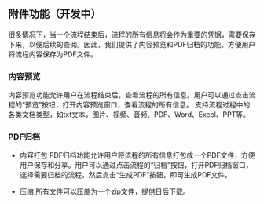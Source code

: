 ## 附件功能（开发中）
很多情况下，当一个流程结束后，流程的所有信息将会作为重要的凭据，需要保存下来，以便后续的查阅。因此，我们提供了内容预览和PDF归档的功能，方便用户将流程内容保存为PDF文件。

### 内容预览
内容预览功能允许用户在流程结束后，查看流程的所有信息。用户可以通过点击流程的“预览”按钮，打开内容预览窗口，查看流程的所有信息。
支持流程过程中的各类文档类型，如txt文本，图片、视频、音频、PDF、Word、Excel、PPT等。

### PDF归档
- 内容打包
PDF归档功能允许用户将流程的所有信息打包成一个PDF文件，方便用户保存和分享。用户可以通过点击流程的“归档”按钮，打开PDF归档窗口，选择需要归档的流程，然后点击“生成PDF”按钮，即可生成PDF文件。

- 压缩
所有文件可以压缩为一个zip文件，提供日后下载。